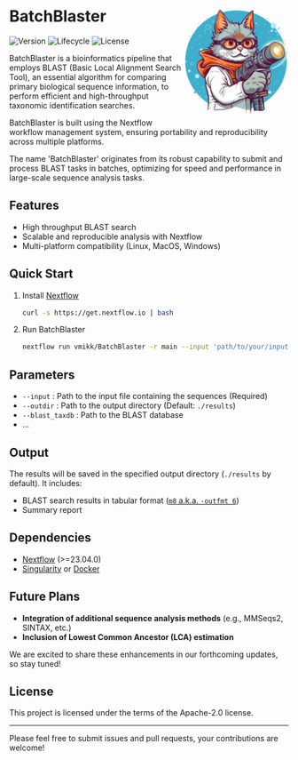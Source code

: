# BatchBlaster  <img src='assets/BatchBlaster_Logo.webp' align="right" height="200" />

![Version](https://img.shields.io/badge/version-0.0.1-blue)
![Lifecycle](https://img.shields.io/badge/status-experimental-orange)
![License](https://img.shields.io/github/license/vmikk/BatchBlaster)

BatchBlaster is a bioinformatics pipeline that employs BLAST (Basic Local Alignment Search Tool), an essential algorithm for comparing primary biological sequence information, to perform efficient and high-throughput taxonomic identification searches.  

BatchBlaster is built using the Nextflow workflow management system, ensuring portability and reproducibility across multiple platforms.  

The name 'BatchBlaster' originates from its robust capability to submit and process BLAST tasks in batches, optimizing for speed and performance in large-scale sequence analysis tasks.  

## Features

- High throughput BLAST search  
- Scalable and reproducible analysis with Nextflow  
- Multi-platform compatibility (Linux, MacOS, Windows)  

## Quick Start

1. Install [Nextflow](https://www.nextflow.io/docs/latest/getstarted.html)

    ```bash
    curl -s https://get.nextflow.io | bash
    ```
2. Run BatchBlaster

    ```bash
    nextflow run vmikk/BatchBlaster -r main --input 'path/to/your/input' ...
    ```

## Parameters

- `--input` : Path to the input file containing the sequences (Required)  
- `--outdir` : Path to the output directory (Default: `./results`)  
- `--blast_taxdb` : Path to the BLAST database  
- ...

## Output

The results will be saved in the specified output directory (`./results` by default). It includes:

- BLAST search results in tabular format ([`m8` a.k.a. `-outfmt 6`](https://www.metagenomics.wiki/tools/blast/blastn-output-format-6))  
- Summary report  

## Dependencies

- [Nextflow](https://www.nextflow.io/) (>=23.04.0)  
- [Singularity](https://sylabs.io/singularity/) or [Docker](https://www.docker.com/)


## Future Plans

- **Integration of additional sequence analysis methods** (e.g., MMSeqs2, SINTAX, etc.)  
- **Inclusion of Lowest Common Ancestor (LCA) estimation**    

We are excited to share these enhancements in our forthcoming updates, so stay tuned!

## License

This project is licensed under the terms of the Apache-2.0 license.

---

Please feel free to submit issues and pull requests, your contributions are welcome!

